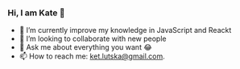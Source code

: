 ### Hi, I am Kate 👋

- 🌱 I’m currently improve my knowledge in JavaScript and  Reackt
- 👯 I’m looking to collaborate with new people
- 💬 Ask me about everything you want 😂
- 📫 How to reach me: ket.lutska@gmail.com.


<!--
**KaterynaLutska/KaterynaLutska** is a ✨ _special_ ✨ repository because its `README.md` (this file) appears on your GitHub profile.

Here are some ideas to get you started:
-->
